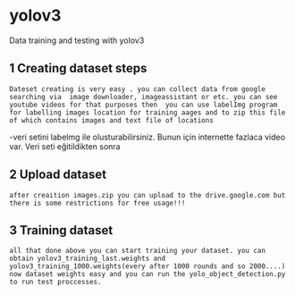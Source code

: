 # yolov3

Data training and testing with yolov3

## 1 Creating dataset steps

	Dateset creating is very easy . you can collect data from google searching via  image downloader, imageassistant or etc. you can see youtube videos for that purposes then  you can use labelImg program for labelling images location for training aages and to zip this file of which contains images and text file of locations
 -veri setini labelmg ile olusturabilirsiniz. Bunun için internette fazlaca video var. Veri seti  eğitildikten sonra 
 ## 2 Upload dataset
 	
 	after creaition images.zip you can upload to the drive.google.com but there is some restrictions for free usage!!!

## 3 Training dataset
 
	all that done above you can start training your dataset. you can obtain yolov3_training_last.weights and yolov3_training_1000.weights(every after 1000 rounds and so 2000....)
	now dataset weights easy and you can run the yolo_object_detection.py to run test proccesses.

